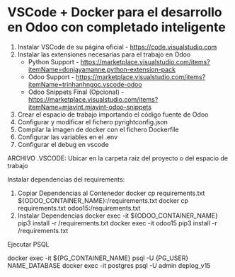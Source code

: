 # VSCode + Docker para el desarrollo en Odoo con completado inteligente

1. Instalar VSCode de su página oficial - <https://code.visualstudio.com>
2. Instalar las extensiones necesarias para el trabajo en Odoo
   - Python Support - <https://marketplace.visualstudio.com/items?itemName=donjayamanne.python-extension-pack>
   - Odoo Support - <https://marketplace.visualstudio.com/items?itemName=trinhanhngoc.vscode-odoo>
   - Odoo Snippets Final (Opcional) - <https://marketplace.visualstudio.com/items?itemName=mjavint.mjavint-odoo-snippets>
3. Crear el espacio de trabajo importando el código fuente de Odoo
4. Configurar y modificar el fichero pyrightconfig.json
5. Compilar la imagen de docker con el fichero Dockerfile
6. Configurar las variables en el .env
7. Configurar el debug en vscode

ARCHIVO .VSCODE: Ubicar en la carpeta raiz del proyecto o del espacio de trabajo

Instalar dependencias del requirements:

1. Copiar Dependencias al Contenedor
   docker cp requirements.txt ${ODOO_CONTAINER_NAME}:/requirements.txt
   docker cp requirements.txt odoo15:/requirements.txt
2. Instalar Dependencias
   docker exec -it ${ODOO_CONTAINER_NAME} pip3 install -r /requirements.txt
   docker exec -it odoo15 pip3 install -r /requirements.txt

Ejecutar PSQL 

   docker exec -it ${PG_CONTAINER_NAME} psql -U {PG_USER} NAME_DATABASE
   docker exec -it postgres psql -U admin deplog_v15

